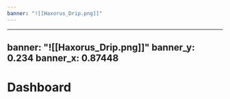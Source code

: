 ```yaml
---
banner: "![[Haxorus_Drip.png]]"
---
```

---
banner: "![[Haxorus_Drip.png]]"
banner_y: 0.234
banner_x: 0.87448
---
# Dashboard
